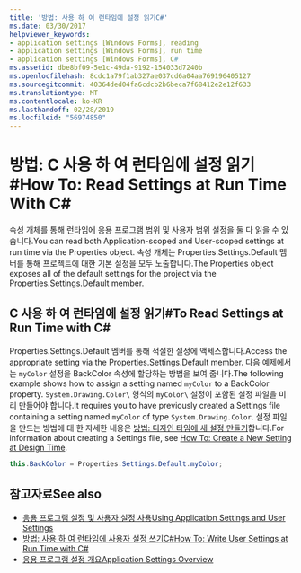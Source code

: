 ```yaml
---
title: '방법: 사용 하 여 런타임에 설정 읽기C#'
ms.date: 03/30/2017
helpviewer_keywords:
- application settings [Windows Forms], reading
- application settings [Windows Forms], run time
- application settings [Windows Forms], C#
ms.assetid: dbe8bf09-5e1c-49da-9192-154033d7240b
ms.openlocfilehash: 8cdc1a79f1ab327ae037cd6a04aa769196405127
ms.sourcegitcommit: 40364ded04fa6cdcb2b6beca7f68412e2e12f633
ms.translationtype: MT
ms.contentlocale: ko-KR
ms.lasthandoff: 02/28/2019
ms.locfileid: "56974850"
---
```

# <a name="how-to-read-settings-at-run-time-with-c"></a><span data-ttu-id="c4281-102">방법: C 사용 하 여 런타임에 설정 읽기\#</span><span class="sxs-lookup"><span data-stu-id="c4281-102">How To: Read Settings at Run Time With C\#</span></span>

<span data-ttu-id="c4281-103">속성 개체를 통해 런타임에 응용 프로그램 범위 및 사용자 범위 설정을 둘 다 읽을 수 있습니다.</span><span class="sxs-lookup"><span data-stu-id="c4281-103">You can read both Application-scoped and User-scoped settings at run time via the Properties object.</span></span> <span data-ttu-id="c4281-104">속성 개체는 Properties.Settings.Default 멤버를 통해 프로젝트에 대한 기본 설정을 모두 노출합니다.</span><span class="sxs-lookup"><span data-stu-id="c4281-104">The Properties object exposes all of the default settings for the project via the Properties.Settings.Default member.</span></span>  
  
## <a name="to-read-settings-at-run-time-with-c"></a><span data-ttu-id="c4281-105">C 사용 하 여 런타임에 설정 읽기\#</span><span class="sxs-lookup"><span data-stu-id="c4281-105">To Read Settings at Run Time with C\#</span></span>
  
<span data-ttu-id="c4281-106">Properties.Settings.Default 멤버를 통해 적절한 설정에 액세스합니다.</span><span class="sxs-lookup"><span data-stu-id="c4281-106">Access the appropriate setting via the Properties.Settings.Default member.</span></span> <span data-ttu-id="c4281-107">다음 예제에서는 `myColor` 설정을 BackColor 속성에 할당하는 방법을 보여 줍니다.</span><span class="sxs-lookup"><span data-stu-id="c4281-107">The following example shows how to assign a setting named `myColor` to a BackColor property.</span></span> <span data-ttu-id="c4281-108">
  `System.Drawing.Color\` 형식의 `myColor\` 설정이 포함된 설정 파일을 미리 만들어야 합니다.</span><span class="sxs-lookup"><span data-stu-id="c4281-108">It requires you to have previously created a Settings file containing a setting named `myColor` of type `System.Drawing.Color`.</span></span> <span data-ttu-id="c4281-109">설정 파일을 만드는 방법에 대 한 자세한 내용은 [방법: 디자인 타임에 새 설정 만들기](how-to-create-a-new-setting-at-design-time.md)합니다.</span><span class="sxs-lookup"><span data-stu-id="c4281-109">For information about creating a Settings file, see [How To: Create a New Setting at Design Time](how-to-create-a-new-setting-at-design-time.md).</span></span>  
  
```csharp
this.BackColor = Properties.Settings.Default.myColor;  
```  
  
## <a name="see-also"></a><span data-ttu-id="c4281-110">참고자료</span><span class="sxs-lookup"><span data-stu-id="c4281-110">See also</span></span>

- [<span data-ttu-id="c4281-111">응용 프로그램 설정 및 사용자 설정 사용</span><span class="sxs-lookup"><span data-stu-id="c4281-111">Using Application Settings and User Settings</span></span>](using-application-settings-and-user-settings.md)
- [<span data-ttu-id="c4281-112">방법: 사용 하 여 런타임에 사용자 설정 쓰기C#</span><span class="sxs-lookup"><span data-stu-id="c4281-112">How To: Write User Settings at Run Time with C#</span></span>](how-to-write-user-settings-at-run-time-with-csharp.md)
- [<span data-ttu-id="c4281-113">응용 프로그램 설정 개요</span><span class="sxs-lookup"><span data-stu-id="c4281-113">Application Settings Overview</span></span>](application-settings-overview.md)

